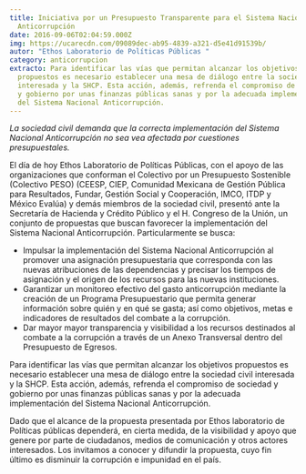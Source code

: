 ```yaml
---
title: Iniciativa por un Presupuesto Transparente para el Sistema Nacional
  Anticorrupción
date: 2016-09-06T02:04:59.000Z
img: https://ucarecdn.com/09089dec-ab95-4839-a321-d5e41d91539b/
autor: "Ethos Laboratorio de Políticas Públicas "
category: anticorrupcion
extracto: Para identificar las vías que permitan alcanzar los objetivos
  propuestos es necesario establecer una mesa de diálogo entre la sociedad civil
  interesada y la SHCP. Esta acción, además, refrenda el compromiso de sociedad
  y gobierno por unas finanzas públicas sanas y por la adecuada implementación
  del Sistema Nacional Anticorrupción.
---
```

*La sociedad civil demanda que la correcta implementación del Sistema Nacional Anticorrupción no sea vea afectada por cuestiones presupuestales.*

El día de hoy Ethos Laboratorio de Políticas Públicas, con el apoyo de las organizaciones que conforman el Colectivo por un Presupuesto Sostenible (Colectivo PESO) (CEESP, CIEP, Comunidad Mexicana de Gestión Pública para Resultados, Fundar, Gestión Social y Cooperación, IMCO, ITDP y México Evalúa) y demás miembros de la sociedad civil, presentó ante la Secretaría de Hacienda y Crédito Público y el H. Congreso de la Unión, un conjunto de propuestas que buscan favorecer la implementación del Sistema Nacional Anticorrupción. Particularmente se busca:

* Impulsar la implementación del Sistema Nacional Anticorrupción al promover una asignación presupuestaria que corresponda con las nuevas atribuciones de las dependencias y precisar los tiempos de asignación y el origen de los recursos para las nuevas instituciones.
* Garantizar un monitoreo efectivo del gasto anticorrupción mediante la creación de un Programa Presupuestario que permita generar información sobre quién y en qué se gasta; así como objetivos, metas e indicadores de resultados del combate a la corrupción.
* Dar mayor mayor transparencia y visibilidad a los recursos destinados al combate a la corrupción a través de un Anexo Transversal dentro del Presupuesto de Egresos.

Para identificar las vías que permitan alcanzar los objetivos propuestos es necesario establecer una mesa de diálogo entre la sociedad civil interesada y la SHCP. Esta acción, además, refrenda el compromiso de sociedad y gobierno por unas finanzas públicas sanas y por la adecuada implementación del Sistema Nacional Anticorrupción.

Dado que el alcance de la propuesta presentada por Ethos laboratorio de Políticas públicas dependerá, en cierta medida, de la visibilidad y apoyo que genere por parte de ciudadanos, medios de comunicación y otros actores interesados. Los invitamos a conocer y difundir la propuesta, cuyo fin último es disminuir la corrupción e impunidad en el país.